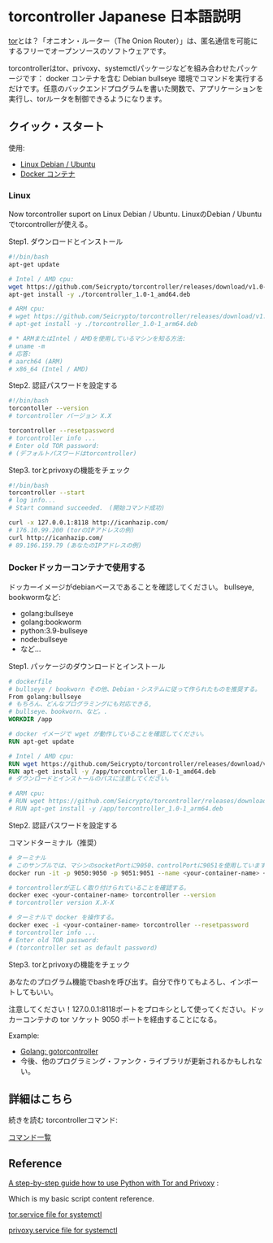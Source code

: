 # torcontroller Japanese 日本語説明

[tor](https://www.torproject.org/)とは？「オニオン・ルーター（The Onion Router）」は、匿名通信を可能にするフリーでオープンソースのソフトウェアです。

torcontrollerはtor、privoxy、systemctlパッケージなどを組み合わせたパッケージです： docker コンテナを含む Debian bullseye 環境でコマンドを実行するだけです。任意のバックエンドプログラムを書いた関数で、アプリケーションを実行し、torルータを制御できるようになります。

## クイック・スタート

使用:

* [Linux Debian / Ubuntu](#linux)
* [Docker コンテナ](#dockerドッカーコンテナで使用する)

### Linux

Now torcontroller suport on Linux Debian / Ubuntu.
LinuxのDebian / Ubuntuでtorcontrollerが使える。

Step1. ダウンロードとインストール

```bash
#!/bin/bash
apt-get update

# Intel / AMD cpu:
wget https://github.com/Seicrypto/torcontroller/releases/download/v1.0-1/torcontroller_1.0-1_amd64.deb
apt-get install -y ./torcontroller_1.0-1_amd64.deb

# ARM cpu:
# wget https://github.com/Seicrypto/torcontroller/releases/download/v1.0-1/torcontroller_1.0-1_arm64.deb
# apt-get install -y ./torcontroller_1.0-1_arm64.deb

# * ARMまたはIntel / AMDを使用しているマシンを知る方法:
# uname -m
# 応答:
# aarch64 (ARM)
# x86_64 (Intel / AMD)
```

Step2. 認証パスワードを設定する

```bash
#!/bin/bash
torcontoller --version
# torcontroller バージョン X.X

torcontroller --resetpassword
# torcontroller info ...
# Enter old TOR password:
# (デフォルトパスワードはtorcontroller)
```

Step3. torとprivoxyの機能をチェック

```bash
#!/bin/bash
torcontroller --start
# log info...
# Start command succeeded.　(開始コマンド成功)

curl -x 127.0.0.1:8118 http://icanhazip.com/
# 176.10.99.200 (torのIPアドレスの例)
curl http://icanhazip.com/
# 89.196.159.79 (あなたのIPアドレスの例)
```

### Dockerドッカーコンテナで使用する

ドッカーイメージがdebianベースであることを確認してください。
bullseye, bookwormなど:

* golang:bullseye
* golang:bookworm
* python:3.9-bullseye
* node:bullseye
* など...

Step1. パッケージのダウンロードとインストール

```dockerfile
# dockerfile
# bullseye / bookworn その他、Debian・システムに従って作られたものを推奨する。
From golang:bullseye
# もちろん、どんなプログラミングにも対応できる,
# bullseye、bookworn、など。.
WORKDIR /app

# docker イメージで wget が動作していることを確認してください。
RUN apt-get update

# Intel / AMD cpu:
RUN wget https://github.com/Seicrypto/torcontroller/releases/download/v1.0-1/torcontroller_1.0-1_amd64.deb
RUN apt-get install -y /app/torcontroller_1.0-1_amd64.deb
# ダウンロードとインストールのパスに注意してください。

# ARM cpu:
# RUN wget https://github.com/Seicrypto/torcontroller/releases/download/v1.0-1/torcontroller_1.0-1_arm64.deb
# RUN apt-get install -y /app/torcontroller_1.0-1_arm64.deb
```

Step2. 認証パスワードを設定する

コマンドターミナル（推奨）

```bash
# ターミナル
# このサンプルでは、マシンのsocketPortに9050、controlPortに9051を使用しています。
docker run -it -p 9050:9050 -p 9051:9051 --name <your-container-name> <docker-image>

# torcontrollerが正しく取り付けられていることを確認する。
docker exec <your-container-name> torcontroller --version
# torcontroller version X.X-X

# ターミナルで docker を操作する。
docker exec -i <your-container-name> torcontroller --resetpassword
# torcontroller info ...
# Enter old TOR password:
# (torcontroller set as default password)
```

Step3. torとprivoxyの機能をチェック

あなたのプログラム機能でbashを呼び出す。自分で作りてもよろし、インポートしてもいい。

注意してください！127.0.0.1:8118ポートをプロキシとして使ってください。ドッカーコンテナの tor ソケット 9050 ポートを経由することになる。

Example:

* [Golang: gotorcontroller](https://github.com/Seicrypto/gocontroller)
* 今後、他のプログラミング・ファンク・ライブラリが更新されるかもしれない。

## 詳細はこちら

続きを読む torcontrollerコマンド:

[コマンド一覧](./docs/commandListJP.md)

## Reference

[A step-by-step guide how to use Python with Tor and Privoxy](https://gist.github.com/DusanMadar/8d11026b7ce0bce6a67f7dd87b999f6b) :

Which is my basic script content reference.

[tor.service file for systemctl](https://gist.github.com/gtank/f6a8f99c70f682cd8d4acd6a4a9ee696)

[privoxy.service file for systemctl](https://alt.os.linux.mageia.narkive.com/D2i3xOYQ/privoxy-service-file-for-systemd)
